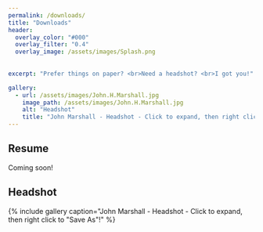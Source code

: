 ```yaml
---
permalink: /downloads/
title: "Downloads"
header:
  overlay_color: "#000"
  overlay_filter: "0.4"
  overlay_image: /assets/images/Splash.png
  
    
excerpt: "Prefer things on paper? <br>Need a headshot? <br>I got you!"

gallery:
  - url: /assets/images/John.H.Marshall.jpg
    image_path: /assets/images/John.H.Marshall.jpg
    alt: "Headshot"
    title: "John Marshall - Headshot - Click to expand, then right click to "Save As"!"
---
```

## Resume
Coming soon!

## Headshot
{% include gallery caption="John Marshall - Headshot - Click to expand, then right click to "Save As"!" %}
